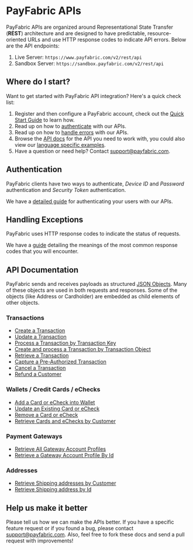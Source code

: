 PayFabric APIs
==============
PayFabric APIs are organized around Representational State Transfer (**REST**) architecture and are designed to have predictable, resource-oriented URLs and use HTTP response codes to indicate API errors. Below are the API endpoints:

1. Live Server:    ``https://www.payfabric.com/v2/rest/api``
1. Sandbox Server: ``https://sandbox.payfabric.com/v2/rest/api``

Where do I start?
-----------------

Want to get started with PayFabric API integration? Here's a quick check list:

1. Register and then configure a PayFabric account, check out the [Quick Start Guide](https://github.com/PayFabric/Portal/wiki) to learn how.
2. Read up on how to [authenticate](#authentication) with our APIs. 
3. Read up on how to [handle errors](#handling-exceptions) with our APIs.
3. Browse the [API docs](#api-documentation) for the API you need to work with, you could also view our [language specific examples](https://github.com/ShaunSharples/APIs/blob/ShaunSharples-patch-1/Samples).
4. Have a question or need help? Contact <support@payfabric.com>.


Authentication
--------------
PayFabric clients have two ways to authenticate, *Device ID* and *Password* authentication and *Security Token* authentication.

We have a [detailed guide](https://github.com/ShaunSharples/APIs/blob/ShaunSharples-patch-1/Sections/Authentication.md) for authenticating your users with our APIs.


Handling Exceptions
-------------------
PayFabric uses HTTP response codes to indicate the status of requests. 

We have a [guide](https://github.com/ShaunSharples/APIs/blob/ShaunSharples-patch-1/Sections/Errors.md) detailing the meanings of the most common response codes that you will encounter. 


API Documentation
-----------------
PayFabric sends and receives payloads as structured [JSON Objects](https://github.com/PayFabric/APIs/wiki/API-Object-V2). 
Many of these objects are used in both requests and responses. Some of the objects (like Address or Cardholder) are embedded
as child elements of other objects.

### Transactions
* [Create a Transaction](https://github.com/PayFabric/APIs/wiki/API-Reference---V2#create-a-transaction)
* [Update a Transaction](https://github.com/PayFabric/APIs/wiki/API-Reference---V2#update-a-transaction)
* [Process a Transaction by Transaction Key](https://github.com/PayFabric/APIs/wiki/API-Reference---V2#submit-a-transaction-to-payment-gateway-by-transaction-key)
* [Create and process a Transaction by Transaction Object](https://github.com/PayFabric/APIs/wiki/API-Reference---V2#create-and-submit-a-transaction-by-transaction-object)
* [Retrieve a Transaction](https://github.com/PayFabric/APIs/wiki/API-Reference---V2#get-a-transaction)
* [Capture a Pre-Authorized Transaction](https://github.com/PayFabric/APIs/wiki/API-Reference---V2#capture-a-pre-authorized-transaction)
* [Cancel a Transaction](https://github.com/PayFabric/APIs/wiki/API-Reference---V2#cancel-a-transaction)
* [Refund a Customer](https://github.com/PayFabric/APIs/wiki/API-Reference---V2#refund-a-customer)

### Wallets / Credit Cards / eChecks
* [Add a Card or eCheck into Wallet](https://github.com/PayFabric/APIs/wiki/API-Reference---V2#create-a-credit-card)
* [Update an Existing Card or eCheck](https://github.com/PayFabric/APIs/wiki/API-Reference---V2#update-an-existing-card)
* [Remove a Card or eCheck](https://github.com/PayFabric/APIs/wiki/API-Reference---V2#delete-a-card)
* [Retrieve Cards and eChecks by Customer](https://github.com/PayFabric/APIs/wiki/API-Reference---V2#get-cards-by-customer)

### Payment Gateways
* [Retrieve All Gateway Account Profiles](https://github.com/PayFabric/APIs/wiki/API-Reference---V2#get-all-payment-gateways)
* [Retrieve a Gateway Account Profile By Id](https://github.com/PayFabric/APIs/wiki/API-Reference---V2#get-a-payment-gateway-by-id)

### Addresses
* [Retrieve Shipping addresses by Customer](https://github.com/PayFabric/APIs/wiki/API-Reference---V2#get-shipping-addresses-by-customer)
* [Retrieve Shipping address by Id](https://github.com/PayFabric/APIs/wiki/API-Reference---V2#get-shipping-address-by-id)

Help us make it better
----------------------
Please tell us how we can make the APIs better. If you have a specific feature request or if you found a bug, please contact <support@payfabric.com>. Also, feel free to fork these docs and send a pull request with improvements!
